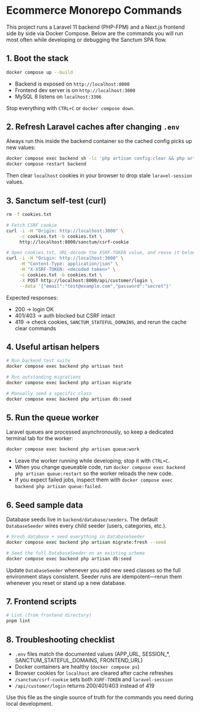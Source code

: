 # Ecommerce Monorepo Commands

This project runs a Laravel 11 backend (PHP-FPM) and a Next.js frontend side by side via Docker Compose. Below are the commands you will run most often while developing or debugging the Sanctum SPA flow.

## 1. Boot the stack

```bash
docker compose up --build
```

- Backend is exposed on `http://localhost:8000`
- Frontend dev server is on `http://localhost:3000`
- MySQL 8 listens on `localhost:3306`

Stop everything with `CTRL+C` or `docker compose down`.

## 2. Refresh Laravel caches after changing `.env`

Always run this inside the backend container so the cached config picks up new values:

```bash
docker compose exec backend sh -lc 'php artisan config:clear && php artisan cache:clear && php artisan route:clear'
docker compose restart backend
```

Then clear `localhost` cookies in your browser to drop stale `laravel-session` values.

## 3. Sanctum self-test (curl)

```bash
rm -f cookies.txt

# Fetch CSRF cookie
curl -i -H "Origin: http://localhost:3000" \
     -c cookies.txt -b cookies.txt \
     http://localhost:8000/sanctum/csrf-cookie

# Open cookies.txt, URL-decode the XSRF-TOKEN value, and reuse it below
curl -i -H "Origin: http://localhost:3000" \
     -H "Content-Type: application/json" \
     -H "X-XSRF-TOKEN: <decoded token>" \
     -c cookies.txt -b cookies.txt \
     -X POST http://localhost:8000/api/customer/login \
     --data '{"email":"test@example.com","password":"secret"}'
```

Expected responses:
- 200 → login OK
- 401/403 → auth blocked but CSRF intact
- 419 → check cookies, `SANCTUM_STATEFUL_DOMAINS`, and rerun the cache clear commands

## 4. Useful artisan helpers

```bash
# Run backend test suite
docker compose exec backend php artisan test

# Run outstanding migrations
docker compose exec backend php artisan migrate

# Manually seed a specific class
docker compose exec backend php artisan db:seed
```

## 5. Run the queue worker

Laravel queues are processed asynchronously, so keep a dedicated terminal tab for the worker:

```bash
docker compose exec backend php artisan queue:work
```

- Leave the worker running while developing; stop it with `CTRL+C`.
- When you change queueable code, run `docker compose exec backend php artisan queue:restart` so the worker reloads the new code.
- If you expect failed jobs, inspect them with `docker compose exec backend php artisan queue:failed`.

## 6. Seed sample data

Database seeds live in `backend/database/seeders`. The default `DatabaseSeeder` wires every child seeder (users, categories, etc.).

```bash
# Fresh database + seed everything in DatabaseSeeder
docker compose exec backend php artisan migrate:fresh --seed

# Seed the full DatabaseSeeder on an existing schema
docker compose exec backend php artisan db:seed
```

Update `DatabaseSeeder` whenever you add new seed classes so the full environment stays consistent. Seeder runs are idempotent—rerun them whenever you reset or stand up a new database.

## 7. Frontend scripts

```bash
# Lint (from frontend directory)
pnpm lint

```

## 8. Troubleshooting checklist

- `.env` files match the documented values (APP_URL, SESSION_*, SANCTUM_STATEFUL_DOMAINS, FRONTEND_URL)
- Docker containers are healthy (`docker compose ps`)
- Browser cookies for `localhost` are cleared after cache refreshes
- `/sanctum/csrf-cookie` sets both `XSRF-TOKEN` and `laravel-session`
- `/api/customer/login` returns 200/401/403 instead of 419

Use this file as the single source of truth for the commands you need during local development.
